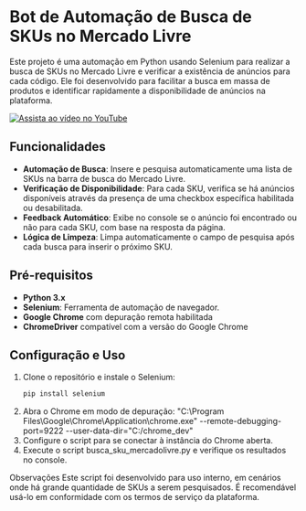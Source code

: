# Bot de Automação de Busca de SKUs no Mercado Livre

Este projeto é uma automação em Python usando Selenium para realizar a busca de SKUs no Mercado Livre e verificar a existência de anúncios para cada código. Ele foi desenvolvido para facilitar a busca em massa de produtos e identificar rapidamente a disponibilidade de anúncios na plataforma.

[![Assista ao vídeo no YouTube](https://img.youtube.com/vi/IbqwswYYAKs/maxresdefault.jpg)](https://youtube.com/shorts/IbqwswYYAKs?feature=share)


## Funcionalidades

- **Automação de Busca**: Insere e pesquisa automaticamente uma lista de SKUs na barra de busca do Mercado Livre.
- **Verificação de Disponibilidade**: Para cada SKU, verifica se há anúncios disponíveis através da presença de uma checkbox específica habilitada ou desabilitada.
- **Feedback Automático**: Exibe no console se o anúncio foi encontrado ou não para cada SKU, com base na resposta da página.
- **Lógica de Limpeza**: Limpa automaticamente o campo de pesquisa após cada busca para inserir o próximo SKU.

## Pré-requisitos

- **Python 3.x**
- **Selenium**: Ferramenta de automação de navegador.
- **Google Chrome** com depuração remota habilitada
- **ChromeDriver** compatível com a versão do Google Chrome

## Configuração e Uso

1. Clone o repositório e instale o Selenium:
   ```bash
   pip install selenium
2. Abra o Chrome em modo de depuração:
"C:\Program Files\Google\Chrome\Application\chrome.exe" --remote-debugging-port=9222 --user-data-dir="C:/chrome_dev"
3. Configure o script para se conectar à instância do Chrome aberta.
4. Execute o script busca_sku_mercadolivre.py e verifique os resultados no console.

Observações
Este script foi desenvolvido para uso interno, em cenários onde há grande quantidade de SKUs a serem pesquisados. É recomendável usá-lo em conformidade com os termos de serviço da plataforma.
